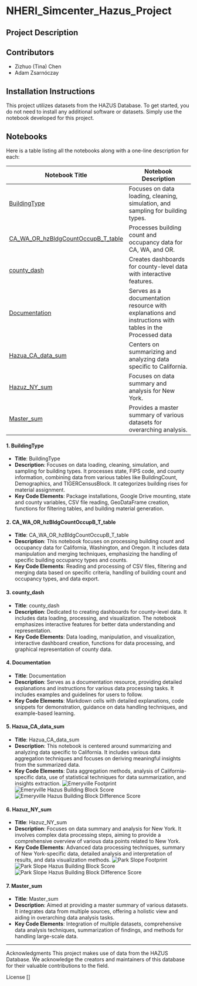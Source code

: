 # NHERI_Simcenter_Hazus_Project

## Project Description

## Contributors
- Zizhuo (Tina) Chen
- Adam Zsarnóczay

## Installation Instructions
This project utilizes datasets from the HAZUS Database. To get started, you do not need to install any additional software or datasets. Simply use the notebook developed for this project.

## Notebooks
Here is a table listing all the notebooks along with a one-line description for each:

| Notebook Title | Notebook Description |
|----------------|----------------------|
| [BuildingType](#buildingtype) | Focuses on data loading, cleaning, simulation, and sampling for building types. |
| [CA_WA_OR_hzBldgCountOccupB_T_table](#ca_wa_or_hzbldgcountoccupb_t_table) | Processes building count and occupancy data for CA, WA, and OR. |
| [county_dash](#county_dash) | Creates dashboards for county-level data with interactive features. |
| [Documentation](#documentation) | Serves as a documentation resource with explanations and instructions with tables in the Processed data |
| [Hazua_CA_data_sum](#hazua_ca_data_sum) | Centers on summarizing and analyzing data specific to California. |
| [Hazuz_NY_sum](#hazuz_ny_sum) | Focuses on data summary and analysis for New York. |
| [Master_sum](#master_sum) | Provides a master summary of various datasets for overarching analysis. |

#### 1. BuildingType

- **Title**: BuildingType
- **Description**: Focuses on data loading, cleaning, simulation, and sampling for building types. It processes state, FIPS code, and county information, combining data from various tables like BuildingCount, Demographics, and TIGERCensusBlock. It categorizes building rises for material assignment.
- **Key Code Elements**: Package installations, Google Drive mounting, state and county variables, CSV file reading, GeoDataFrame creation, functions for filtering tables, and building material generation.
<a name="buildingtype"></a>

#### 2. CA_WA_OR_hzBldgCountOccupB_T_table

- **Title**: CA_WA_OR_hzBldgCountOccupB_T_table
- **Description**: This notebook focuses on processing building count and occupancy data for California, Washington, and Oregon. It includes data manipulation and merging techniques, emphasizing the handling of specific building occupancy types and counts.
- **Key Code Elements**: Reading and processing of CSV files, filtering and merging data based on specific criteria, handling of building count and occupancy types, and data export.
<a name="ca_wa_or_hzbldgcountoccupb_t_table"></a>

#### 3. county_dash
- **Title**: county_dash
- **Description**: Dedicated to creating dashboards for county-level data. It includes data loading, processing, and visualization. The notebook emphasizes interactive features for better data understanding and representation.
- **Key Code Elements**: Data loading, manipulation, and visualization, interactive dashboard creation, functions for data processing, and graphical representation of county data.
<a name="county_dash"></a>

#### 4. Documentation
- **Title**: Documentation
- **Description**: Serves as a documentation resource, providing detailed explanations and instructions for various data processing tasks. It includes examples and guidelines for users to follow.
- **Key Code Elements**: Markdown cells with detailed explanations, code snippets for demonstration, guidance on data handling techniques, and example-based learning.

<a name="documentation"></a>

#### 5. Hazua_CA_data_sum

- **Title**: Hazua_CA_data_sum
- **Description**: This notebook is centered around summarizing and analyzing data specific to California. It includes various data aggregation techniques and focuses on deriving meaningful insights from the summarized data.
- **Key Code Elements**: Data aggregation methods, analysis of California-specific data, use of statistical techniques for data summarization, and insights extraction.
![Emeryville Footprint ](https://github.com/czz129/NHERI_Simcenter_Hazus_Project/assets/89886448/da8d54c5-5057-4ca6-85f0-9e6b255dbb30)
![Emeryville Hazus Building Block Score](https://github.com/czz129/NHERI_Simcenter_Hazus_Project/assets/89886448/e8c2da89-d581-4cc4-8d6a-7b7468c370da)
![Emeryville Hazus Building Block Difference Score](https://github.com/czz129/NHERI_Simcenter_Hazus_Project/assets/89886448/c06e18ce-6201-45f3-ae98-47aeda70f60b)
<a name="hazua_ca_data_sum"></a>

#### 6. Hazuz_NY_sum
<a name="hazuz_ny_sum"></a>
- **Title**: Hazuz_NY_sum
- **Description**: Focuses on data summary and analysis for New York. It involves complex data processing steps, aiming to provide a comprehensive overview of various data points related to New York.
- **Key Code Elements**: Advanced data processing techniques, summary of New York-specific data, detailed analysis and interpretation of results, and data visualization methods.
![Park Slope Footprint](https://github.com/czz129/NHERI_Simcenter_Hazus_Project/assets/89886448/0c795546-3b9e-4ae7-a14a-a7e1b5240015)
![Park Slope Hazus Building Block Score](https://github.com/czz129/NHERI_Simcenter_Hazus_Project/assets/89886448/34565bf4-3690-403b-9f9b-a6c57682072e)
![Park Slope Hazus Building Block Difference Score](https://github.com/czz129/NHERI_Simcenter_Hazus_Project/assets/89886448/e5241d24-db99-4860-844a-4e5b526f3ecd)

#### 7. Master_sum
<a name="master_sum"></a>
- **Title**: Master_sum
- **Description**: Aimed at providing a master summary of various datasets. It integrates data from multiple sources, offering a holistic view and aiding in overarching data analysis tasks.
- **Key Code Elements**: Integration of multiple datasets, comprehensive data analysis techniques, summarization of findings, and methods for handling large-scale data.

---



Acknowledgments
This project makes use of data from the HAZUS Database. We acknowledge the creators and maintainers of this database for their valuable contributions to the field.

License
[]

